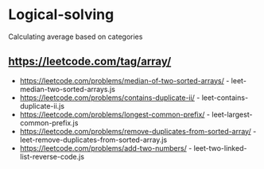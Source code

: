 # Logical-solving
Calculating average based on categories
## https://leetcode.com/tag/array/
 - https://leetcode.com/problems/median-of-two-sorted-arrays/ - leet-median-two-sorted-arrays.js
 - https://leetcode.com/problems/contains-duplicate-ii/ - leet-contains-duplicate-ii.js
 - https://leetcode.com/problems/longest-common-prefix/ - leet-largest-common-prefix.js
 - https://leetcode.com/problems/remove-duplicates-from-sorted-array/ - leet-remove-duplicates-from-sorted-array.js
 - https://leetcode.com/problems/add-two-numbers/ - leet-two-linked-list-reverse-code.js
